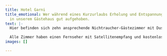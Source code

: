 ```yaml
---
title: Hotel Garni
title_emotional: Wer während eines Kurzurlaubs Erholung und Entspannung sucht, ist
  in unserem Gästehaus gut aufgehoben.
text: |-
  Hier befinden sich zehn ansprechende Nichtraucher-Gästezimmer mit Dusche/WC und variablen Doppel- oder Einzelbetten. Fünf der Zimmer verfügen außerdem über eine kleine Kochnische mit Kühlschrank. Zwei der Doppelzimmer haben eine Verbindungstür und können als Familienzimmer genutzt werden.

  Alle Zimmer haben einen Fernseher mit Satellitenempfang und kostenloses Internet via W-Lan. Die Zimmer im unteren Geschoss haben zudem eine kleine Terasse. Auf Wunsch stellen wir ein Kinderreisebett zur Verfügung. Nebenan im Gasthaus zum Lamm können Sie in aller Ruhe frühstücken. Radfahrer sind uns willkommen und können ihre Räder in einem Abstellraum sicher unterstellen. Aber auch Parkplätze sind vorhanden. Anders als in den Ferienwohnungen sind im Gästehaus keine Haustiere erlaubt.
images: []

---
```

